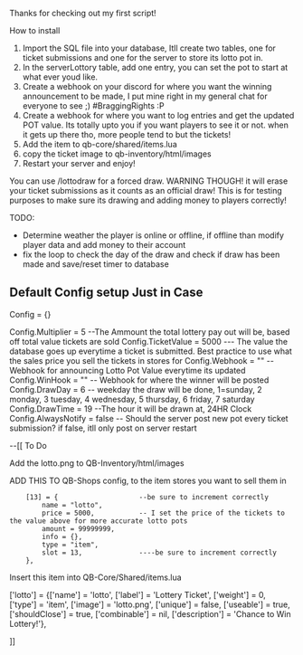 Thanks for checking out my first script! 

How to install

1. Import the SQL file into your database, Itll create two tables, one for ticket submissions and one for the server to store its 
lotto pot in. 
2. In the serverLottory table, add one entry, you can set the pot to start at what ever youd like. 
3. Create a webhook on your discord for where you want the winning announcement to be made, I put mine right in my general chat for 
everyone to see ;) #BraggingRights :P
4. Create a webhook for where you want to log entries and get the updated POT value. Its totally upto you if you want players to see it or not. when it gets up there tho, more people tend to but the tickets!
5. Add the item to qb-core/shared/items.lua
6. copy the ticket image to qb-inventory/html/images
7. Restart your server and enjoy!

You can use /lottodraw for a forced draw. WARNING THOUGH! it will erase your ticket submissions as it counts as an official draw! This is for testing purposes to make sure its drawing and adding money to players correctly!

TODO:
-   Determine weather the player is online or offline, if offline than modify player data and add money to their account
-   fix the loop to check the day of the draw and check if draw has been made and save/reset timer to database

Default Config setup Just in Case
--------------------------------------------------------------------------------------------------

Config = {}

Config.Multiplier = 5 --The Ammount the total lottery pay out will be, based off total value tickets are sold
Config.TicketValue = 5000 --- The value the database goes up everytime a ticket is submitted. Best practice to use what the sales price you sell the tickets in stores for
Config.Webhook = "" --Webhook for announcing Lotto Pot Value everytime its updated
Config.WinHook = "" -- Webhook for where the winner will be posted
Config.DrawDay = 6 -- weekday the draw will be done, 1=sunday, 2 monday, 3 tuesday, 4 wednesday, 5 thursday, 6 friday, 7 saturday
Config.DrawTime = 19 --The hour it will be drawn at, 24HR Clock
Config.AlwaysNotify = false -- Should the server post new pot every ticket submission? if false, itll only post on server restart

--[[ To Do

Add the lotto.png to 
QB-Inventory/html/images


ADD THIS TO QB-Shops config, to the item stores you want to sell them in

        [13] = {                    --be sure to increment correctly
            name = "lotto",
            price = 5000,           -- I set the price of the tickets to the value above for more accurate lotto pots
            amount = 99999999,
            info = {},
            type = "item",
            slot = 13,              ----be sure to increment correctly
        },


Insert this item into QB-Core/Shared/items.lua

['lotto']  = {['name'] = 'lotto',	['label'] = 'Lottery Ticket',   ['weight'] = 0,     ['type'] = 'item',  ['image'] = 'lotto.png',    ['unique'] = false, 	['useable'] = true, 	['shouldClose'] = true,	   ['combinable'] = nil,   ['description'] = 'Chance to Win Lottery!'},

]]